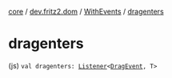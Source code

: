 [core](../../index.md) / [dev.fritz2.dom](../index.md) / [WithEvents](index.md) / [dragenters](./dragenters.md)

# dragenters

(js) `val dragenters: `[`Listener`](../-listener/index.md)`<`[`DragEvent`](https://kotlinlang.org/api/latest/jvm/stdlib/org.w3c.dom/-drag-event/index.html)`, T>`